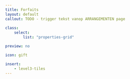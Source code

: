 ```yaml
---
title: Forfaits
layout: default
callout: TODO - trigger tekst vanop ARRANGEMENTEN page
    
class:
    select: 
        list: "properties-grid"

preview: no

icon: gift

insert:
    - level3-tiles
---
```

